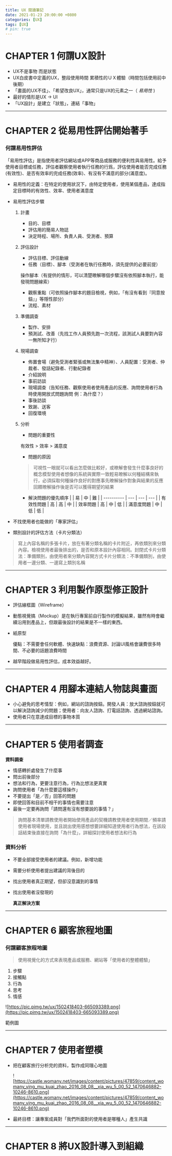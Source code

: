 ```yaml
---
title: UX 閱讀筆記
date: 2021-01-23 20:00:00 +0800
categories: [UX]
tags: [UX]
# pin: true
---
```


# CHAPTER 1 何謂UX設計

- UX不是事物 而是狀態
- UX白皮書中定義的UX，整段使用時間 累積性的ＵＸ體驗（時間包括使用前中後期）
- 「畫面的UX不佳」、「希望改良UX」，通常只是UX的元素之一（ *易用性* )
- 最好的情形是UX -> UI
- 「UX設計」是建立「狀態」，連結「事物」

---

# CHAPTER 2 從易用性評估開始著手

### 何謂易用性評估

「易用性評估」是指使用者評估網站或APP等商品或服務的便利性與易用性。給予使用者目標或任務，評估者觀察使用者執行任務的行爲，評估使用者能否完成任務(有效性)、是否有效率的完成任務(效率)、有沒有不滿意的部分(滿意度)。

- 易用性的定義：在特定的使用狀況下，由特定使用者，使用某個產品，達成指定目標時的有效性、效率、使用者滿意度
- 易用性評估步驟
    1. 計畫
        - 目的、目標
        - 評估用的簡易人物誌
        - 決定時程、場所、負責人員、受測者、預算
    2. 評估設計
        - 評估目標、評估動線
        - 任務（目標）、腳本（受測者在執行任務時，須先提供的必要前提）

        操作腳本（有提供的情形，可以清楚暸解哪個步驟沒有依照腳本執行，能發現問題線索）

        - 觀察重點（可依照操作腳本的題目檢視，例如，「有沒有看到『同意按鈕』」等隱性部分）
        - 流程、素材
    3. 準備調查
        - 製作、安排
        - 預測試、改善（先找工作人員預先跑一次流程，該測試人員要對內容一無所知才行）
    4. 現場調查
        - 佈置會場（避免受測者緊張或無法集中精神）、人員配置：受測者、仲裁者、發話紀錄者、行動紀錄者
        - 介紹說明
        - 事前訪談
        - 現場調查（告知任務、觀察使用者使用產品的反應、詢問使用者行為時使用開放式問題詢問 例：為什麼？）
        - 事後訪談
        - 致謝、送客
        - 回復環境
    5. 分析
        - 問題的重要性

        有效性 > 效率 > 滿意度

        - 問題的原因

        > 可視性一眼就可以看出怎麼做比較好，或暸解會發生什麼事良好的概念模型使用者想像的系統與實際一致輕易暸解以何種結構來執行，必須採取何種操作良好的對應事先暸解操作對象與結果的反應回饋暸解操作後是否可以獲得期望的結果

        - 解決問題的優先順序
            |            | 易  | 中  | 難  |
            | ---------- | --- | --- | --- |
            | 有效性問題 | 高  | 高  | 中  |
            | 效率問題   | 高  | 中  | 低  |
            | 滿意度問題 | 中  | 低  | 低  |


            
- 不找使用者也能做的「專家評估」
- 類別設計的評估方法（卡片分類法）

> 寫上內容名稱的多張卡片，放在有著分類名稱的卡片附近，再依類別來分類內容。檢視使用者最後排出的，是否和原本設計內容相同。封閉式卡片分類法：準備類別，由使用者來分類內容開方式卡片分類法：不準備類別，由使用者一邊分類、一邊寫上類別名稱

---

# CHAPTER 3 利用製作原型修正設計

- 評估線框圖（Wireframe）
- 動態視覺搞（Mockup）是在執行專案前自行製作的模擬結果，雖然有時會繼續沿用到產品上，但跟最後設計的結果是不一樣的東西。
- 紙原型

    優點：不需要會任何軟體、快速缺點：浪費資源、討論UI風格會讓費很多時間、不必要的話題浪費時間

- 越早階段做易用性評估，成本效益越好。

---

# CHAPTER 4 用腳本連結人物誌與畫面

- 小心避免的思考情型：例如，網站的諮詢按鈕。開發人員：放大諮詢按鈕就可以解決諮詢減少的問題；使用者：向友人諮詢、打電話諮詢、透過網站諮詢。
- 使用者只在意達成目標的事物本質

---

# CHAPTER 5 使用者調查

**資料調查**

- 情感轉折處發生了什麼事
- 問出前後部分
- 想法和行為，更要注意行為，行為比想法更真實
- 詢問使用者「為什麼要這樣操作」
- 不要提出「是／否」回答的問題
- 即使回答和目前不相干的事情也需要注意
- 最後一定要再詢問「請問還有沒有想要說的事情？」

> 詢問基本清單請教使用者開始使用產品的契機請教使用者使用期間／頻率請使用者現場使用，並且說出使用感想想要詳細知道使用者行為想法，在該段話結束後直接在詢問「為什麼」，詳細探討使用者想法和行為

### 資料分析

- 不要全部接受使用者的建議。例如，新增功能
- 需要分析使用者提出建議的背後目的
- 找出使用者真正期望，但卻沒意識到的事情
- 找出使用者沒發現的

    **真正解決方案**

---

# CHAPTER 6 顧客旅程地圖

### 何謂顧客旅程地圖

> 使用視覺化的方式來表現產品或服務、網站等「使用者的整體體驗」

1. 步驟
2. 接觸點
3. 行為
4. 思考
5. 情感

![https://pic.pimg.tw/ux/1502418403-665093389.png](https://pic.pimg.tw/ux/1502418403-665093389.png)

範例圖

---

# CHAPTER 7 使用者塑模

- 把在顧客旅行分析完的資料，製作成同理心地圖

    ![https://castle.womany.net/images/content/pictures/47859/content_womany_ying_mu_kuai_zhao_2016_08_08__xia_wu_5_00_52_1470646882-10246-8610.png](https://castle.womany.net/images/content/pictures/47859/content_womany_ying_mu_kuai_zhao_2016_08_08__xia_wu_5_00_52_1470646882-10246-8610.png)

- 最終目標：讓專案成員對「我們所面對的使用者是哪種人」產生共識

---

# CHAPTER 8 將UX設計導入到組織